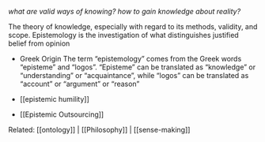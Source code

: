 *what are valid ways of knowing?*
*how to gain knowledge about reality?*

The theory of knowledge, especially with regard to its methods, validity, and scope. Epistemology is the investigation of what distinguishes justified belief from opinion

- Greek Origin
The term “epistemology” comes from the Greek words “episteme” and “logos”. “Episteme” can be translated as “knowledge” or “understanding” or “acquaintance”, while “logos” can be translated as “account” or “argument” or “reason”


- [[epistemic humility]]
- [[Epistemic Outsourcing]]


Related: [[ontology]] | [[Philosophy]] | [[sense-making]]